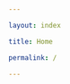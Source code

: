 ```yaml
---

layout: index

title: Home

permalink: /

---
```

<!-- No need to edit this file, change the values in the config instead, and create posts and pages -->